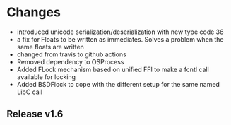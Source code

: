 Changes
=======

- introduced unicode serialization/deserialization with new type code 36
- a fix for Floats to be written as immediates. Solves a problem when the same floats are written
- changed from travis to github actions
- Removed dependency to OSProcess
- Added FLock mechanism based on unified FFI to make a fcntl call available for locking
- Added BSDFlock to cope with the different setup for the same named LibC call

Release v1.6
------------
